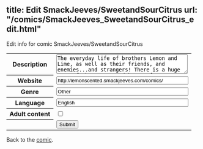 title: Edit SmackJeeves/SweetandSourCitrus
url: "/comics/SmackJeeves_SweetandSourCitrus_edit.html"
---
Edit info for comic SmackJeeves/SweetandSourCitrus

<form name="comic" action="http://gaepostmail.appspot.com/comic/" method="post">
<table class="comicinfo">
<tr>
<th>Description</th><td><textarea name="description" cols="40" rows="3">The everyday life of brothers Lemon and Lime, as well as their friends, and enemies...and strangers! There is a huge cast of characters and heaps of cameo's and alternate dimensions! So sit back and relax as the duo take you on an adventure of the sooooooouuuuullll! Accepting both new and experienced spriters!</textarea></td>
</tr>
<tr>
<th>Website</th><td><input type="text" name="url" value="http://lemonscented.smackjeeves.com/comics/" size="40"/></td>
</tr>
<tr>
<th>Genre</th><td><input type="text" name="genre" value="Other" size="40"/></td>
</tr>
<tr>
<th>Language</th><td><input type="text" name="language" value="English" size="40"/></td>
</tr>
<tr>
<th>Adult content</th><td><input type="checkbox" name="adult" value="adult" /></td>
</tr>
<tr>
<th></th><td>
<input type="hidden" name="comic" value="SmackJeeves_SweetandSourCitrus" />
<input type="submit" name="submit" value="Submit" />
</td>
</tr>
</table>
</form>

Back to the [comic](SmackJeeves_SweetandSourCitrus.html).
